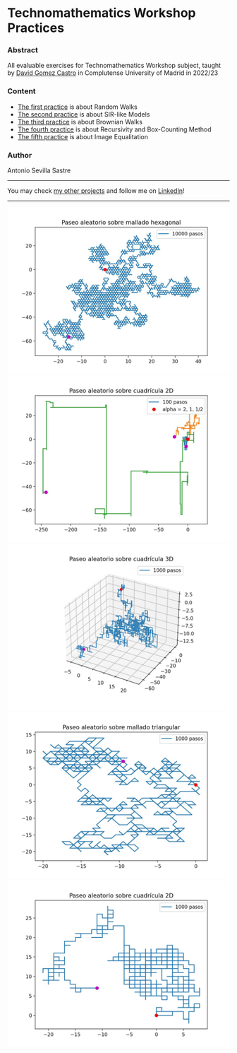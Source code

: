 # Technomathematics Workshop Practices

### Abstract
All evaluable exercises for Technomathematics Workshop subject, taught by [David Gomez Castro](https://gomezcastro.xyz/) in Complutense University of Madrid in 2022/23

### Content
- [The first practice](https://github.com/asevillasastre/UCM-Technomathematics-Practices/tree/main/practice-1) is about Random Walks
- [The second practice](https://github.com/asevillasastre/UCM-Technomathematics-Practices/tree/main/practice-2) is about SIR-like Models
- [The third practice](https://github.com/asevillasastre/UCM-Technomathematics-Practices/tree/main/practice-3) is about Brownian Walks
- [The fourth practice](https://github.com/asevillasastre/UCM-Technomathematics-Practices/tree/main/practice-4) is about Recursivity and Box-Counting Method
- [The fifth practice](https://github.com/asevillasastre/UCM-Technomathematics-Practices/tree/main/practice-5) is about Image Equalitation

### Author
Antonio Sevilla Sastre

-----------------------------------------------------------------------------

You may check [my other projects](https://github.com/asevillasastre?tab=repositories) and follow me on [LinkedIn](https://www.linkedin.com/in/asevillasastre/)!

-----------------------------------------------------------------------------

![alt text](https://github.com/asevillasastre/UCM-Random-Walks/blob/main/figures/PaseoHexagonal_10000pasos.jpg?raw=true)
![alt text](https://github.com/asevillasastre/UCM-Random-Walks/blob/main/figures/PaseoSaltos2D_100pasos_alpha0.5.jpg?raw=true)
![alt text](https://github.com/asevillasastre/UCM-Random-Walks/blob/main/figures/Paseo3D_1000pasos.jpg?raw=true)
![alt text](https://github.com/asevillasastre/UCM-Random-Walks/blob/main/figures/PaseoTriang_1000pasos.jpg?raw=true)
![alt text](https://github.com/asevillasastre/UCM-Random-Walks/blob/main/figures/Paseo2D_1000pasos.jpg?raw=true)
